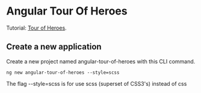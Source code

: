 # Angular Tour Of Heroes

Tutorial: [Tour of Heroes](https://angular.io/tutorial).

## Create a new application

Create a new project named angular-tour-of-heroes with this CLI command.

`ng new angular-tour-of-heroes --style=scss`

The flag --style=scss is for use scss (superset of CSS3's) instead of css

